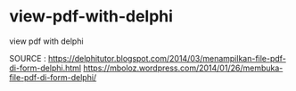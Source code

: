 # view-pdf-with-delphi
view pdf with delphi

SOURCE : https://delphitutor.blogspot.com/2014/03/menampilkan-file-pdf-di-form-delphi.html
         https://mboloz.wordpress.com/2014/01/26/membuka-file-pdf-di-form-delphi/
